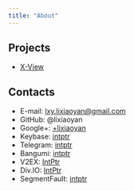 ```yaml
---
title: "About"
---
```


## Projects

- [X-View](http://www.x-view.org/)

## Contacts

- E-mail: <lxy.lixiaoyan@gmail.com>
- GitHub: @lixiaoyan
- Google+: [+lixiaoyan](https://plus.google.com/+lixiaoyan)
- Keybase: [intptr](https://keybase.io/intptr)
- Telegram: [intptr](https://telegram.me/intptr)
- Bangumi: [intptr](http://bgm.tv/user/intptr)
- V2EX: [IntPtr](http://www.v2ex.com/member/IntPtr)
- Div.IO: [IntPtr](http://div.io/user/IntPtr)
- SegmentFault: [intptr](http://segmentfault.com/u/intptr)
